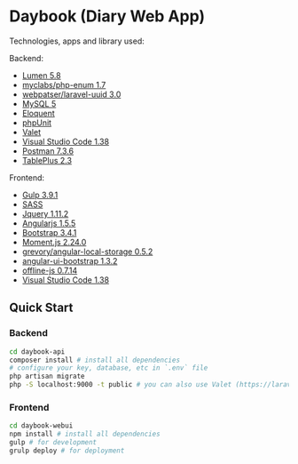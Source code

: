 # Daybook (Diary Web App)

Technologies, apps and library used:

Backend:
- [Lumen 5.8](https://lumen.laravel.com/docs/5.8)
- [myclabs/php-enum 1.7](https://github.com/myclabs/php-enum)
- [webpatser/laravel-uuid 3.0](https://github.com/webpatser/laravel-uuid)
- [MySQL 5](https://www.mysql.com)
- [Eloquent](https://laravel.com/docs/5.8/eloquent)
- [phpUnit](https://phpunit.de)
- [Valet](https://laravel.com/docs/5.8/valet)
- [Visual Studio Code 1.38](https://code.visualstudio.com)
- [Postman 7.3.6](https://www.getpostman.com)
- [TablePlus 2.3](http://tableplus.io)

Frontend:
- [Gulp 3.9.1](https://gulpjs.com)
- [SASS](https://sass-lang.com)
- [Jquery 1.11.2](https://jquery.com)
- [Angularjs 1.5.5](https://angularjs.org)
- [Bootstrap 3.4.1](https://getbootstrap.com/docs/3.4/)
- [Moment.js 2.24.0](https://momentjs.com)
- [grevory/angular-local-storage 0.5.2](https://github.com/grevory/angular-local-storage)
- [angular-ui-bootstrap 1.3.2](https://angular-ui.github.io/bootstrap/)
- [offline-js 0.7.14](https://github.com/HubSpot/offline)
- [Visual Studio Code 1.38](https://code.visualstudio.com)

## Quick Start

### Backend

```bash
cd daybook-api
composer install # install all dependencies
# configure your key, database, etc in `.env` file
php artisan migrate
php -S localhost:9000 -t public # you can also use Valet (https://laravel.com/docs/5.8/valet)
```

### Frontend

```bash
cd daybook-webui
npm install # install all dependencies
gulp # for development
grulp deploy # for deployment
```
